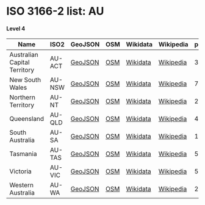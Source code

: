 # ISO 3166-2 list: AU


#### Level 4
Name | ISO2 | GeoJSON | OSM | Wikidata | Wikipedia | population 
--- | --- | --- | --- | --- | --- | --- 
Australian Capital Territory | AU-ACT | [GeoJSON](../../export/geojson/q7/iso2/AU/AU-ACT.geojson) | [OSM](https://www.openstreetmap.org/relation/2354197) | [Wikidata](https://www.wikidata.org/wiki/Q3258) | [Wikipedia](http://en.wikipedia.org/wiki/en%3AAustralian%20Capital%20Territory) | 396857
New South Wales | AU-NSW | [GeoJSON](../../export/geojson/q7/iso2/AU/AU-NSW.geojson) | [OSM](https://www.openstreetmap.org/relation/2316593) | [Wikidata](https://www.wikidata.org/wiki/Q3224) | [Wikipedia](http://en.wikipedia.org/wiki/en%3ANew%20South%20Wales) | 7480228
Northern Territory | AU-NT | [GeoJSON](../../export/geojson/q7/iso2/AU/AU-NT.geojson) | [OSM](https://www.openstreetmap.org/relation/2316594) | [Wikidata](https://www.wikidata.org/wiki/Q3235) | [Wikipedia](http://en.wikipedia.org/wiki/en%3ANorthern%20Territory) | 245562
Queensland | AU-QLD | [GeoJSON](../../export/geojson/q7/iso2/AU/AU-QLD.geojson) | [OSM](https://www.openstreetmap.org/relation/2316595) | [Wikidata](https://www.wikidata.org/wiki/Q36074) | [Wikipedia](http://en.wikipedia.org/wiki/en%3AQueensland) | 4703193
South Australia | AU-SA | [GeoJSON](../../export/geojson/q7/iso2/AU/AU-SA.geojson) | [OSM](https://www.openstreetmap.org/relation/2316596) | [Wikidata](https://www.wikidata.org/wiki/Q35715) | [Wikipedia](http://en.wikipedia.org/wiki/en%3ASouth%20Australia) | 1742744
Tasmania | AU-TAS | [GeoJSON](../../export/geojson/q7/iso2/AU/AU-TAS.geojson) | [OSM](https://www.openstreetmap.org/relation/2369652) | [Wikidata](https://www.wikidata.org/wiki/Q34366) | [Wikipedia](http://en.wikipedia.org/wiki/en%3ATasmania) | 509965
Victoria | AU-VIC | [GeoJSON](../../export/geojson/q7/iso2/AU/AU-VIC.geojson) | [OSM](https://www.openstreetmap.org/relation/2316741) | [Wikidata](https://www.wikidata.org/wiki/Q36687) | [Wikipedia](http://en.wikipedia.org/wiki/en%3AVictoria%20%28Australia%29) | 5926624
Western Australia | AU-WA | [GeoJSON](../../export/geojson/q7/iso2/AU/AU-WA.geojson) | [OSM](https://www.openstreetmap.org/relation/2316598) | [Wikidata](https://www.wikidata.org/wiki/Q3206) | [Wikipedia](http://en.wikipedia.org/wiki/en%3AWestern%20Australia) | 2474410
